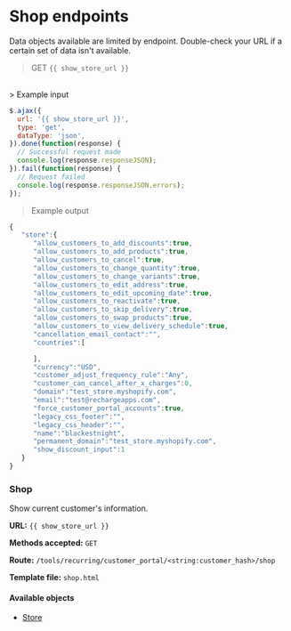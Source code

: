 # Shop endpoints

<aside class="notice">
  Data objects available are limited by endpoint. Double-check your URL if a certain set of data isn't available.
</aside>

> GET `{{ show_store_url }}`
<br>
> Example input

```javascript
$.ajax({
  url: '{{ show_store_url }}',
  type: 'get',
  dataType: 'json',
}).done(function(response) {
  // Successful request made
  console.log(response.responseJSON);
}).fail(function(response) {
  // Request failed
  console.log(response.responseJSON.errors);
});

```

> Example output

```javascript
{  
   "store":{  
      "allow_customers_to_add_discounts":true,
      "allow_customers_to_add_products":true,
      "allow_customers_to_cancel":true,
      "allow_customers_to_change_quantity":true,
      "allow_customers_to_change_variants":true,
      "allow_customers_to_edit_address":true,
      "allow_customers_to_edit_upcoming_date":true,
      "allow_customers_to_reactivate":true,
      "allow_customers_to_skip_delivery":true,
      "allow_customers_to_swap_products":true,
      "allow_customers_to_view_delivery_schedule":true,
      "cancellation_email_contact":"",
      "countries":[  

      ],
      "currency":"USD",
      "customer_adjust_frequency_rule":"Any",
      "customer_can_cancel_after_x_charges":0,
      "domain":"test_store.myshopify.com",
      "email":"test@rechargeapps.com",
      "force_customer_portal_accounts":true,
      "legacy_css_footer":"",
      "legacy_css_header":"",
      "name":"blackestnight",
      "permanent_domain":"test_store.myshopify.com",
      "show_discount_input":1
   }
}
```

### Shop

Show current customer's information.

**URL:** `{{ show_store_url }}`

**Methods accepted:** `GET`

**Route:** `/tools/recurring/customer_portal/<string:customer_hash>/shop`

**Template file:** `shop.html`

#### Available objects
* [Store](Theme-objects%3A-Store)

